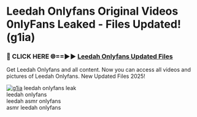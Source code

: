 # Leedah Onlyfans Original Videos 0nlyFans Leaked - Files Updated! (g1ia)

<h3>🔴 CLICK HERE 🌐==►► <a href="https://tinyurl.com/2jnfzry5" rel="nofollow">Leedah Onlyfans Updated Files</a></h3>

Get Leedah Onlyfans and all content. Now you can access all videos and pictures of Leedah Onlyfans. New Updated Files 2025!

[![g1ia](https://i.imgur.com/GyGTBgg.gif)](https://tinyurl.com/2jnfzry5)
leedah onlyfans leak<br>
leedah onlyfans<br>
leedah asmr onlyfans<br>
asmr leedah onlyfans